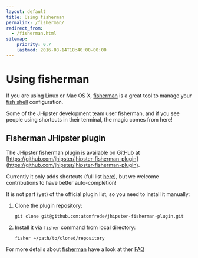 ```yaml
---
layout: default
title: Using fisherman
permalink: /fisherman/
redirect_from:
  - /fisherman.html
sitemap:
    priority: 0.7
    lastmod: 2016-08-14T18:40:00-00:00
---
```


# <i class="fa fa-terminal"></i> Using fisherman

If you are using Linux or Mac OS X, [fisherman](http://fisherman.sh/) is a great tool to manage your [fish shell](http://fishshell.com/) configuration.

Some of the JHipster development team user fisherman, and if you see people using shortcuts in their terminal, the magic comes from here!

## Fisherman JHipster plugin

The JHipster fisherman plugin is available on GitHub at [https://github.com/jhipster/jhipster-fisherman-plugin](https://github.com/jhipster/jhipster-fisherman-plugin).

Currently it only adds shortcuts (full list [here](https://github.com/atomfrede/jhipster-fisherman-plugin/blob/master/conf.d/jhipster.aliases.fish)), but we welcome contributions to have better auto-completion!

It is not part (yet) of the official plugin list, so you need to install it manually:

1. Clone the plugin repository:

    `git clone git@github.com:atomfrede/jhipster-fisherman-plugin.git`

2. Install it via ``fisher`` command from local directory:

    `fisher ~/path/to/cloned/repository`

For more details about [fisherman](http://fisherman.sh/) have a look at ther [FAQ](https://github.com/fisherman/fisherman/#faq)
